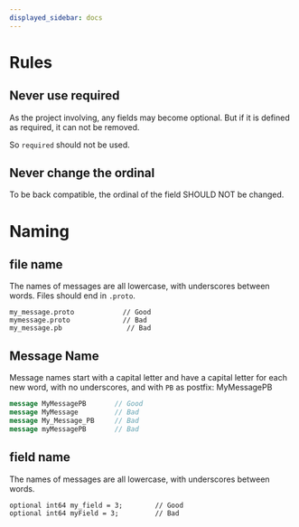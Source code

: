 ```yaml
---
displayed_sidebar: docs
---
```


# Rules

## Never use required

As the project involving, any fields may become optional. But if it is defined as required, it can not be removed.

So `required` should not be used.

## Never change the ordinal

To be back compatible, the ordinal of the field SHOULD NOT be changed.

# Naming

## file name

The names of messages are all lowercase, with underscores between words.
Files should end in `.proto`.

```
my_message.proto            // Good
mymessage.proto             // Bad
my_message.pb                // Bad
```

## Message Name

Message names start with a capital letter and have a capital letter for each new word, with no underscores, and with `PB` as postfix: MyMessagePB

```protobuf
message MyMessagePB       // Good
message MyMessage         // Bad
message My_Message_PB     // Bad
message myMessagePB       // Bad
```

## field name

The names of messages are all lowercase, with underscores between words. 

```
optional int64 my_field = 3;        // Good
optional int64 myField = 3;         // Bad
```